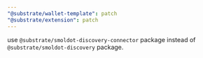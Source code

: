```yaml
---
"@substrate/wallet-template": patch
"@substrate/extension": patch
---
```


use `@substrate/smoldot-discovery-connector` package instead of `@substrate/smoldot-discovery` package.

